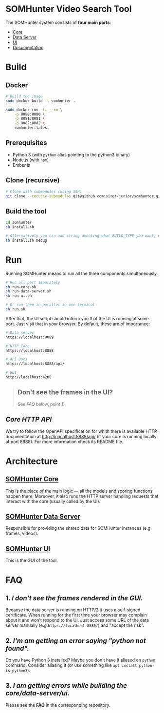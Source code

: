 # SOMHunter Video Search Tool

The SOMHunter system consists of **four main parts**:
* [Core](https://github.com/siret-junior/somhunter-core)
* [Data Server](https://github.com/siret-junior/somhunter-data-server/) 
* [UI](https://github.com/siret-junior/somhunter-ui/)
* [Documentation](https://github.com/siret-junior/somhunter-docs/)


# Build
## Docker
```sh
# Build the image
sudo docker build -t somhunter .

sudo docker run -ti --rm \
    -p 8080:8080 \
    -p 8081:8081 \
    -p 8082:8082 \
    somhunter:latest
```

## Prerequisites
- Python 3 (with `python` alias pointing to the python3 binary)
- Node.js (with `npm`)
- Ember.js

## Clone (recursive)
```sh
# Clone with submodules (using SSH)
git clone --recurse-submodules git@github.com:siret-junior/somhunter.git
```

## Build the tool
```sh
cd somhunter
sh install.sh

# Alternatively you can add string denoting what BUILD_TYPE you want, default is `RelWithDebInfo`.
sh install.sh Debug
```

# Run
Running SOMHunter means to run all the three components simultaneously.
```sh
# Run all part separately
sh run-core.sh
sh run-data-server.sh
sh run-ui.sh

# Or run then in parallel in one terminal
sh run.sh
```

After that, the UI script should inform you that the UI is running at some port. Just visit that in your browser. By default, these are of importance:
```sh
# Data server
https://localhost:8889

# HTTP Core
https://localhost:8888

# API Docs
https://localhost:8888/api/

# GUI
http://localhost:4200
```

> ## **Don't see the frames in the UI?**
> See *FAQ* below, point 1)


## *Core HTTP API*
We try to follow the OpenAPI specification for whith there is available HTTP documentation at [http://loacalhost:8888/api/](http://loacalhost:8888/api/) (if your core is running locally at port 8888). For more information check its README file.


# Architecture
## **[SOMHunter Core](https://github.com/siret-junior/somhunter-core)**
This is the place of the main logic — all the models and scoring functions happen there. Moreover, it also runs the HTTP server handling requests that interact with the core (usually called by the UI). 

## **[SOMHunter Data Server](https://github.com/siret-junior/somhunter-data-server/)**
Responsible for providing the shared data for SOMHunter instances (e.g. frames, videos).

## **[SOMHunter UI](https://github.com/siret-junior/somhunter-ui/)**
This is the GUI of the tool.


# FAQ
## 1.  *I don't see the frames rendered in the GUI.*
Because the data server is running on HTTP/2 it uses a self-signed certificate. When running for the first time your browser may complain about it and won't respond to the UI. Just access some URL of the data server manually (e.g.`https://localhost:8889/`) and "accept the risk".

## 2.  *I'm am getting an error saying \"python not found\".*
Do you have Python 3 installed? Maybe you don't have it aliased on `python` command. Consider aliasing it (or use something like `apt install python-is-python3`).

## 3.  *I am getting errors while building the core/data-server/ui.*
Please see the **FAQ** in the corresponding repository.

